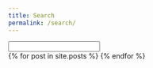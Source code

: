 ```yaml
---
title: Search
permalink: /search/
---
```


<script>
window.onload = function(){
  getQueryFromUrl();
};

function getPostsByCategory(val) {

  console.log("hiding all elements");
  $( ".postGroup" ).hide();

  // Downcase query val for case-insensitive search
  val = val.toLowerCase();

  console.log("display div with matching ID");
  $( "div[id*='" + val + "']" ).show()

} // End of getSearchResults

function getQueryFromUrl(){
  var fullUrl = window.location.href;
  var query = fullUrl.split('queryText=')[1];
  if(typeof(query) != "undefined"){
    $( "#searchInput" ).val(query);
    getSearchResults(query);
  }
}

function getSearchResults(val) {
  console.log("hiding all elements");
  $( ".result" ).hide();
  $( ".postContent" ).hide();
  $( ".searchResultSnippet " ).hide();

  // Don't bother doing anything until at least 3 characters
  // have been entered
  if(val.length > 2){
    // Downcase query val for case-insensitive search
    val = val.toLowerCase();

    // Show any results based on post title matching query
    $( "div[id*='" + val + "' i]" ).filter( ".result").show();

    // Show any results where query matches part of the post content
    $( "div:contains('" + val + "')" ).filter( ".result").show();

    // For each result based on post content, extract the surrounding text
    // and display it in the search results, bolding the search term
    $( "div:contains('" + val + "')" ).filter( ".result").each( function( index ) {
      var postText = $( this ).find( ".postContent" ).text();
      var resultPosition = postText.indexOf(val);
      if(resultPosition > -1){
        var snippet = "..." + postText.substring( resultPosition-30, resultPosition+30 ) + "...";
        snippet = snippet.replace(val, "<strong>" + val + "</strong>");
        $( this ).find( ".searchResultSnippet" ).show().html(snippet);
      }
    });
  } // End of input length check

} // End of getSearchResults
</script>

<input id="searchInput" type="text" onkeyup="getSearchResults(this.value)">

<div id="results">
  {% for post in site.posts %}
  <div id="{{ post.title }}" class="result" style="display: none;">
    <h3><a href="{{ post.url }}">{{ post.title }}</a></h3>
    {% if post.header.teaser %}
    <a href="{{ post.url }}"><img src="{{ post.header.teaser }}" style="width: 150px;" class="align-left" /></a>
    {% endif %}
    <p><small><strong>{{ post.date | date: "%B %e, %Y" }}</strong> - <strong>Categories</strong> {{ post.categories | join:',' }} </small></p>
    <div class="postContent" style="display:none;">Categories: {{ post.categories | join:',' | downcase}} , {{ post.content | strip_html | downcase }}</div>
    <div class="searchResultSnippet" style="display:none;"></div>
  </div>
  {% endfor %}
</div>
